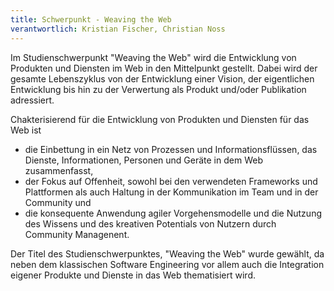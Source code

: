 ```yaml
---
title: Schwerpunkt - Weaving the Web
verantwortlich: Kristian Fischer, Christian Noss
---
```


Im Studienschwerpunkt "Weaving the Web" wird die Entwicklung von Produkten und Diensten im Web in den Mittelpunkt gestellt. Dabei wird der gesamte Lebenszyklus von der Entwicklung einer Vision, der eigentlichen Entwicklung bis hin zu der Verwertung als Produkt und/oder Publikation adressiert. 

Chakterisierend für die Entwicklung von Produkten und Diensten für das Web ist 
- die Einbettung in ein Netz von Prozessen und Informationsflüssen, das Dienste, Informationen, Personen und Geräte in dem Web zusammenfasst,
- der Fokus auf Offenheit, sowohl bei den verwendeten Frameworks und Plattformen als auch Haltung in der Kommunikation im Team und in der Community und
- die konsequente Anwendung agiler Vorgehensmodelle und die Nutzung des Wissens und des kreativen Potentials von Nutzern durch Community Managenent. 

Der Titel des Studienschwerpunktes, "Weaving the Web" wurde gewählt, da neben dem klassischen Software Engineering vor allem auch die Integration eigener Produkte und Dienste in das Web thematisiert wird.  

